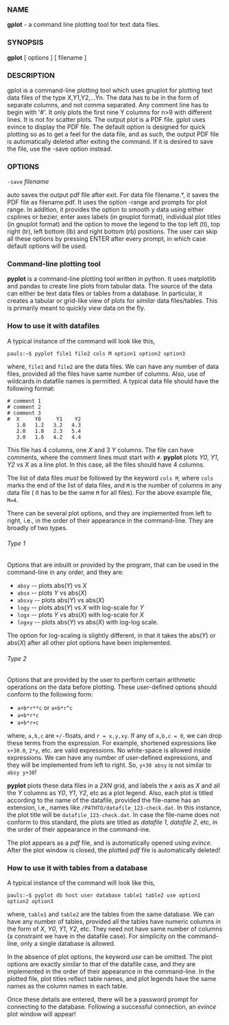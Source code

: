 ### NAME
**gplot** - a command line plotting tool for text data files.

### SYNOPSIS
**gplot** [ options ] [ filename ]

### DESCRIPTION
gplot  is a command-line plotting tool which uses gnuplot for plotting text data files of the type X,Y1,Y2,...Yn. The data has to be in the form of separate columns,  and  not comma separated. Any comment line has to begin with '#'. It only plots the first nine Y columns for n>9 with different lines. It is not for scatter  plots. The output plot is a PDF file.  gplot uses evince to display the PDF file. The default option is designed for quick plotting so as to get a feel for the  data  file, and as such, the output PDF file is automatically deleted after exiting the command. If it is desired to save the file,  use  the  -save  option instead.

### OPTIONS
`-save` *filename*

auto  saves  the output pdf file after exit. For data file filename.*, it saves the PDF file as filename.pdf. It uses the option -range and prompts for  plot  range.  In  addition,  it provides the option to smooth y data  using either csplines or bezier, enter axes labels (in  gnuplot  format), individual  plot  titles  (in  gnuplot format) and the option to move the legend to the top left (tl), top right (tr), left bottom (lb)  and  right bottom  (rb) positions. The user can skip all these options by pressing ENTER after every prompt, in which case default options will be used.













### Command-line plotting tool
**pyplot** is a command-line plotting tool written in python. It uses matplotlib and pandas to create line plots from tabular data. The source of the data can either be text data files or tables from a database. In particular, it creates a tabular or grid-like view of plots for *similar* data files/tables. This is primarily meant to quickly *view* data on the fly.

### How to use it with datafiles
A typical instance of the command will look like this,

```
pauls:~$ pyplot file1 file2 cols M option1 option2 option3
```

where, `file1` and `file2` are the data files. We can have any number of data files, provided all the files have same number of columns. Also, use of wildcards in datafile names is permitted. A typical data file should have the following format:

```
# comment 1
# comment 2
# comment 3
#  X     Y0     Y1    Y2
   1.0   1.2   3.2   4.3
   2.0   1.8   2.3   5.4
   3.0   1.6   4.2   4.4
```

This file has 4 columns, one *X* and 3 *Y* columns. The file can have comments, where the comment lines must start with `#`. **pyplot** plots *Y0*, *Y1*, *Y2* vs *X* as a line plot. In this case, all the files should have 4 columns. 

The list of data files *must* be followed by the keyword `cols M`, where `cols` marks the end of the list of data files, and `M` is the number of columns in any data file ( it has to be the same `M` for all files). For the above example file, `M=4`.

There can be several plot options, and they are implemented from left to right, i.e., in the order of their appearance in the command-line. They are broadly of two types.

###### *Type 1*

Options that are inbuilt or provided by the program, that can be used in the command-line in any order, and they are:

* `absy`  -- plots abs(*Y*) vs *X*
* `absx`  -- plots *Y* vs abs(*X*)
* `absxy` -- plots abs(*Y*) vs abs(*X*)
* `logy`  -- plots abs(*Y*) vs *X* with log-scale for *Y*
* `logx`  -- plots *Y* vs abs(*X*) with log-scale for *X*
* `logxy` -- plots abs(*Y*) vs abs(*X*) with log-log scale.

The option for log-scaling is slightly different, in that it takes the abs(*Y*) or abs(*X*) after all other plot options have been implemented.

###### *Type 2*

Options that are provided by the user to perform certain arithmetic operations on the data before plotting. These user-defined options should conform to the following form:
* `a+b*r**c` or `a+b*r^c`
* `a+b*r*c`
* `a+b*r+c`

where, `a,b,c` are `+/-`floats, and `r = x,y,xy`. If any of `a,b,c = 0`, we can drop these terms from the expression. For example, shortened expressions like `x+30.0`, `2*y`, etc. are valid expressions. No white-space is allowed inside expressions. We can have any number of user-defined expressions, and they will be implemented from left to right. So, `y+30 absy` is not similar to `absy y+30`!

**pyplot** plots these data files in a *2XN* grid, and labels the *x* axis as *X* and all the *Y* columns as *Y0*, *Y1*, *Y2*, etc as a plot legend. Also, each plot is titled according to the name of the datafile, provided the file-name has an extension, i.e., names like `/PATHTO/datafile_123-check.dat`. In this instance, the plot title will be `datafile_123-check.dat`. In case the file-name does not conform to this standard, the plots are titled 
as *datafile 1*, *datafile 2*, etc, in the order of their appearance in the command-ine.

The plot appears as a *pdf* file, and is automatically opened using *evince*. After the plot window is closed, the plotted *pdf* file is automatically deleted! 

### How to use it with tables from a database
A typical instance of the command will look like this,

```
pauls:~$ pyplot db host user database table1 table2 use option1 option2 option3
```

where, `table1` and `table2` are the tables from the same database. We can have any number of tables, provided all the tables have numeric columns in the form of *X*, *Y0*, *Y1*, *Y2*, etc. They need not have same number of columns (a constraint we have in the datafile case). For simplicity on the command-line, only a single database is allowed.

In the absence of plot options, the keyword *use* can be omitted. The plot options are exactly similar to that of the datafile case, and they are implemented in the order of their appearance in the command-line. In the plotted file, plot titles reflect table names, and plot legends have the same names as the column names in each table.

Once these details are entered, there will be a password prompt for connecting to the database. Following a successful connection, an *evince* plot window will appear!


